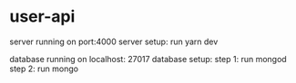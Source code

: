 # user-api

server running on port:4000
server setup:
run yarn dev


database running on localhost: 27017
database setup:
step 1: run mongod
step 2: run mongo
